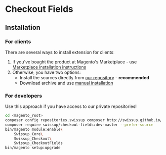 # Checkout Fields

## Installation

### For clients

There are several ways to install extension for clients:

 1. If you've bought the product at Magento's Marketplace - use
    [Marketplace installation instructions](https://docs.magento.com/marketplace/user_guide/buyers/install-extension.html)
 2. Otherwise, you have two options:
    - Install the sources directly from [our repository](https://docs.swissuplabs.com/m2/extensions/checkout-fields/installation/composer/) - **recommended**
    - Download archive and use [manual installation](https://docs.swissuplabs.com/m2/extensions/checkout-fields/installation/manual/)

### For developers

Use this approach if you have access to our private repositories!

```bash
cd <magento_root>
composer config repositories.swissup composer http://swissup.github.io/packages/
composer require swissup/checkout-fields:dev-master --prefer-source
bin/magento module:enable\
    Swissup_Core\
    Swissup_Checkout\
    Swissup_CheckoutFields
bin/magento setup:upgrade
```

